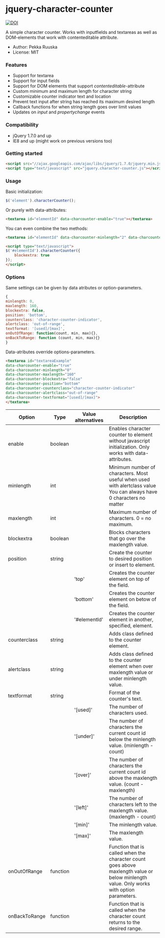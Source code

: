 # jquery-character-counter

[![DOI](https://zenodo.org/badge/DOI/10.5281/zenodo.1202437.svg)](https://doi.org/10.5281/zenodo.1202437)

A simple character counter.
Works with inputfields and textareas as well as DOM-elements that work with contenteditable attribute.

- Author: Pekka Ruuska
- License: MIT


### Features

 - Support for textarea
 - Support for input fields
 - Support for DOM elements that support *contenteditable*-attribute
 - Custom minimum and maximum length for character string
 - Customizable counter indicator text and location
 - Prevent text input after string has reached its maximum desired length
 - Callback functions for when string length goes over limit values
 - Updates on *input* and *propertychange* events


### Compatibility

- jQuery 1.7.0 and up
- IE8 and up (might work on previous versions too)


### Getting started

```html
<script src="//ajax.googleapis.com/ajax/libs/jquery/1.7.0/jquery.min.js"></script>	
<script type="text/javascript" src="jquery.character-counter.js"></script>
```


### Usage

Basic initialization:

```javascript
$('element').characterCounter();
```


Or purely with data-attributes:

```html
<textarea id="elementId" data-charcounter-enable="true"></textarea>
```


You can even combine the two methods:
```html
<textarea id="elementId" data-charcounter-minlength="2" data-charcounter-maxlength="10"></textarea>

<script type="text/javascript">
$('#elementId').characterCounter({
    blockextra: true
});
</script>
```


### Options

Same settings can be given by data atributes or option-parameters.

```javascript
{
minlength: 0,
maxlength: 160,
blockextra: false,
position: 'bottom',
counterclass: 'character-counter-indicator',
alertclass: 'out-of-range',
textformat: '[used]/[max]',
onOutOfRange: function(count, min, max){},
onBackToRange: function (count, min, max){}
}
```


Data-atributes override options-parameters.

```html
<textarea id="textareaExample"
data-charcounter-enable="true"
data-charcounter-minlength="0"
data-charcounter-maxlength="160"
data-charcounter-blockextra="false"
data-charcounter-position="bottom"
data-charcounter-counterclass="character-counter-indicator"
data-charcounter-alertclass="out-of-range"
data-charcounter-textformat="[used]/[max]">
</textarea>
```


| Option| Type | Value alternatives | Description |
| ------ | ------ | ------ |------ |
| enable | boolean |  | Enables character counter to element without javascript initialization. Only works with data-attributes. |
| minlength | int |  | Minimum number of characters. Most useful when used with alertclass value You can always have 0 characters no matter || what the minlength value is. 0 = no minimum. |
| maxlength | int |  | Maximum number of characters. 0 = no maximum. |
| blockextra | boolean  |  | Blocks characters that go over the maxlength value. |
| position | string |  | Create the counter to desired position or insert to element. |
|  |  | 'top' | Creates the counter element on top of the field. |
|  |  | 'bottom' | Creates the counter element on betow of the field. |
|  |  | '#elementId' | Creates the counter element in another, specified, element. |
| counterclass | string |  | Adds class defined to the counter element. |
| alertclass |  string |  | Adds class defined to the counter element when over maxlength value or under minlength value. |
| textformat | string |  | Format of the counter's text. |
|  |  | '[used]' | The number of characters used. |
|  |  | '[under]' | The number of characters the current count id below the minlength value. (minlength - count) |
|  |  | '[over]' | The number of characters the current count id above the maxlength value. (count - maxlength) |
|  |  | '[left]' | The number of characters left to the maxlength value. (maxlength - count) |
|  |  | '[min]' | The minlength value. |
|  |  | '[max]' | The maxlength value. |
| onOutOfRange | function |  | Function that is called when the character count goes above maxlength value or below minlength value. Only works with option parameters. |
| onBackToRange | function |  | Function that is called when the character count returns to the desired range. |
